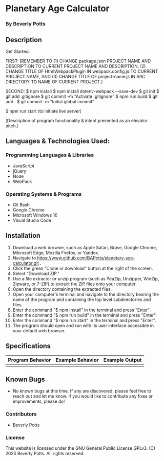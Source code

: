 # Planetary Age Calculator
 
  ### By Beverly Potts
 
## Description
 Get Started:
 
FIRST: [REMEMBER TO (1) CHANGE package.json PROJECT NAME AND DESCRIPTION TO CURRENT PROJECT NAME AND DESCRIPTION, (2) CHANGE TITLE OF HtmlWebpackPlugin IN webpack.config.js TO CURRENT PROJECT NAME, AND (3) CHANGE TITLE OF project-name.js IN SRC DIRECTORY TO NAME OF CURRENT PROJECT.]
 
SECOND:
  $ npm install
  $ npm install dotenv-webpack --save-dev
  $ git init
  $ git add .gitignore
  $ git commit -m "Activate .gitignore"
  $ npm run build
  $ git add .
  $ git commit -m "Initial global commit"
 
  $ npm run start (to initiate live server)
  
  [Description of program functionality & intent presented as an elevator pitch.]
 
## Languages & Technologies Used:
 
  ### Programming Languages & Libraries
  * JavaScript
  * jQuery
  * Node
  * WebPack
 
  ### Operating Systems & Programs
  * Git Bash
  * Google Chrome
  * Microsoft Windows 10
  * Visual Studio Code
 
## Installation
 
  1.  Download a web browser, such as Apple Safari, Brave, Google Chrome, Microsoft Edge, Mozilla Firefox, or Yandex.
  2.  Navigate to https://www.github.com/BAPotts/planetary-age-calculator.git .
  3.  Click the green "Clone or download" button at the right of the screen.
  4.  Select "Download ZIP."
  5.  Use a file extractor or unzip program (such as PeaZip, Unzipper, WinZip, Zipware, or 7-ZIP) to extract the ZIP files onto your computer.
  6.  Open the directory containing the extracted files.
  7.  Open your computer's terminal and navigate to the directory bearing the name of the program and containing the top level subdirectories and files.
  8.  Enter the command "$ npm install" in the terminal and press "Enter".
  9.  Enter the command "$ npm run build" in the terminal and press "Enter".
  10. Enter the command "$ npm run start" in the terminal and press "Enter".
  11. The program should open and run with its user interface accessible in your default web browser.
 
## Specifications
 
  | Program Behavior | Example Behavior | Example Output |
  | ----------- | ----------- | ----------- |
  |  |  |  |
  
 
## Known Bugs
 
  * No known bugs at this time. If any are discovered, please feel free to reach out and let me know. If you would like to contribute any fixes or improvements, please do!
 
### Contributors
 
  * Beverly Potts
 
### License
 
This website is licensed under the GNU General Public License GPLv3. (C) 2020 Beverly Potts. All rights reserved.